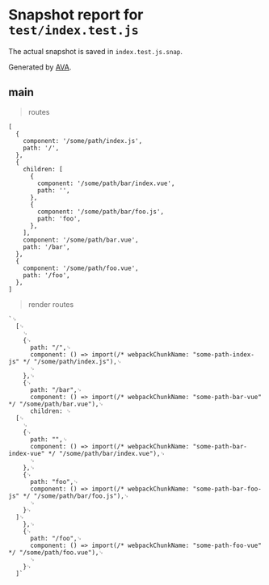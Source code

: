 # Snapshot report for `test/index.test.js`

The actual snapshot is saved in `index.test.js.snap`.

Generated by [AVA](https://ava.li).

## main

> routes

    [
      {
        component: '/some/path/index.js',
        path: '/',
      },
      {
        children: [
          {
            component: '/some/path/bar/index.vue',
            path: '',
          },
          {
            component: '/some/path/bar/foo.js',
            path: 'foo',
          },
        ],
        component: '/some/path/bar.vue',
        path: '/bar',
      },
      {
        component: '/some/path/foo.vue',
        path: '/foo',
      },
    ]

> render routes

    `␊
      [␊
        ␊
        {␊
          path: "/",␊
          component: () => import(/* webpackChunkName: "some-path-index-js" */ "/some/path/index.js"),␊
          ␊
        },␊
        {␊
          path: "/bar",␊
          component: () => import(/* webpackChunkName: "some-path-bar-vue" */ "/some/path/bar.vue"),␊
          children: ␊
      [␊
        ␊
        {␊
          path: "",␊
          component: () => import(/* webpackChunkName: "some-path-bar-index-vue" */ "/some/path/bar/index.vue"),␊
          ␊
        },␊
        {␊
          path: "foo",␊
          component: () => import(/* webpackChunkName: "some-path-bar-foo-js" */ "/some/path/bar/foo.js"),␊
          ␊
        }␊
      ]␊
        },␊
        {␊
          path: "/foo",␊
          component: () => import(/* webpackChunkName: "some-path-foo-vue" */ "/some/path/foo.vue"),␊
          ␊
        }␊
      ]`
